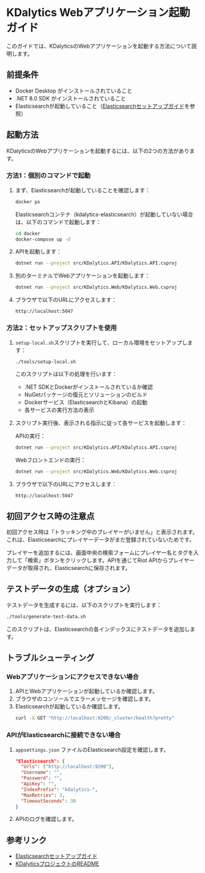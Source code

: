 # KDalytics Webアプリケーション起動ガイド

このガイドでは、KDalyticsのWebアプリケーションを起動する方法について説明します。

## 前提条件

- Docker Desktop がインストールされていること
- .NET 8.0 SDK がインストールされていること
- Elasticsearchが起動していること（[Elasticsearchセットアップガイド](./elasticsearch-setup.md)を参照）

## 起動方法

KDalyticsのWebアプリケーションを起動するには、以下の2つの方法があります。

### 方法1：個別のコマンドで起動

1. まず、Elasticsearchが起動していることを確認します：
   ```bash
   docker ps
   ```
   Elasticsearchコンテナ（kdalytics-elasticsearch）が起動していない場合は、以下のコマンドで起動します：
   ```bash
   cd docker
   docker-compose up -d
   ```

2. APIを起動します：
   ```bash
   dotnet run --project src/KDalytics.API/KDalytics.API.csproj
   ```

3. 別のターミナルでWebアプリケーションを起動します：
   ```bash
   dotnet run --project src/KDalytics.Web/KDalytics.Web.csproj
   ```

4. ブラウザで以下のURLにアクセスします：
   ```
   http://localhost:5047
   ```

### 方法2：セットアップスクリプトを使用

1. `setup-local.sh`スクリプトを実行して、ローカル環境をセットアップします：
   ```bash
   ./tools/setup-local.sh
   ```

   このスクリプトは以下の処理を行います：
   - .NET SDKとDockerがインストールされているか確認
   - NuGetパッケージの復元とソリューションのビルド
   - Dockerサービス（ElasticsearchとKibana）の起動
   - 各サービスの実行方法の表示

2. スクリプト実行後、表示される指示に従って各サービスを起動します：

   APIの実行：
   ```bash
   dotnet run --project src/KDalytics.API/KDalytics.API.csproj
   ```

   Webフロントエンドの実行：
   ```bash
   dotnet run --project src/KDalytics.Web/KDalytics.Web.csproj
   ```

3. ブラウザで以下のURLにアクセスします：
   ```
   http://localhost:5047
   ```

## 初回アクセス時の注意点

初回アクセス時は「トラッキング中のプレイヤーがいません」と表示されます。これは、Elasticsearchにプレイヤーデータがまだ登録されていないためです。

プレイヤーを追加するには、画面中央の検索フォームにプレイヤー名とタグを入力して「検索」ボタンをクリックします。APIを通じてRiot APIからプレイヤーデータが取得され、Elasticsearchに保存されます。

## テストデータの生成（オプション）

テストデータを生成するには、以下のスクリプトを実行します：
```bash
./tools/generate-test-data.sh
```

このスクリプトは、Elasticsearchの各インデックスにテストデータを追加します。

## トラブルシューティング

### Webアプリケーションにアクセスできない場合

1. APIとWebアプリケーションが起動しているか確認します。
2. ブラウザのコンソールでエラーメッセージを確認します。
3. Elasticsearchが起動しているか確認します。
   ```bash
   curl -X GET "http://localhost:9200/_cluster/health?pretty"
   ```

### APIがElasticsearchに接続できない場合

1. `appsettings.json` ファイルのElasticsearch設定を確認します。
   ```json
   "Elasticsearch": {
     "Urls": ["http://localhost:9200"],
     "Username": "",
     "Password": "",
     "ApiKey": "",
     "IndexPrefix": "kdalytics-",
     "MaxRetries": 3,
     "TimeoutSeconds": 30
   }
   ```

2. APIのログを確認します。

## 参考リンク

- [Elasticsearchセットアップガイド](./elasticsearch-setup.md)
- [KDalyticsプロジェクトのREADME](../README.md)